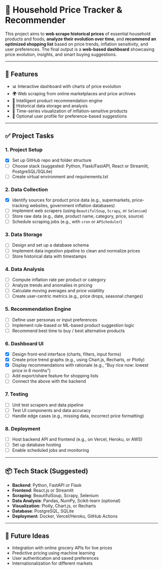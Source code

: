 # 🛒 Household Price Tracker & Recommender

This project aims to **web scrape historical prices** of essential household products and foods, **analyze their evolution over time**, and **recommend an optimized shopping list** based on price trends, inflation sensitivity, and user preferences. The final output is a **web-based dashboard** showcasing price evolution, insights, and smart buying suggestions.

---

## 🌟 Features

- 📊 Interactive dashboard with charts of price evolution  
- 🌍 Web scraping from online marketplaces and price archives  
- 🧠 Intelligent product recommendation engine  
- 📁 Historical data storage and analysis  
- 📆 Time-series visualization of inflation-sensitive products  
- 👤 Optional user profile for preference-based suggestions  

---

## ✅ Project Tasks

### 1. **Project Setup**
- [X] Set up GitHub repo and folder structure  
- [ ] Choose stack (suggested: Python, Flask/FastAPI, React or Streamlit, PostgreSQL/SQLite)  
- [ ] Create virtual environment and requirements.txt  

### 2. **Data Collection**
- [X] Identify sources for product price data (e.g., supermarkets, price-tracking websites, government inflation databases)  
- [ ] Implement web scrapers (using `BeautifulSoup`, `Scrapy`, or `Selenium`)  
- [ ] Store raw data (e.g., date, product name, category, price, source)  
- [ ] Schedule scraping jobs (e.g., with `cron` or `APScheduler`)  

### 3. **Data Storage**
- [ ] Design and set up a database schema  
- [ ] Implement data ingestion pipeline to clean and normalize prices  
- [ ] Store historical data with timestamps  

### 4. **Data Analysis**
- [ ] Compute inflation rate per product or category  
- [ ] Analyze trends and anomalies in pricing  
- [ ] Calculate moving averages and price volatility  
- [ ] Create user-centric metrics (e.g., price drops, seasonal changes)  

### 5. **Recommendation Engine**
- [ ] Define user personas or input preferences  
- [ ] Implement rule-based or ML-based product suggestion logic  
- [ ] Recommend best time to buy / best alternative products  

### 6. **Dashboard UI**
- [X] Design front-end interface (charts, filters, input forms)  
- [X] Create price trend graphs (e.g., using Chart.js, Recharts, or Plotly)  
- [X] Display recommendations with rationale (e.g., “Buy rice now: lowest price in 6 months”)  
- [ ] Add export/share feature for shopping lists
- [ ] Connect the above with the backend

### 7. **Testing**
- [ ] Unit test scrapers and data pipeline  
- [ ] Test UI components and data accuracy  
- [ ] Handle edge cases (e.g., missing data, incorrect price formatting)  

### 8. **Deployment**
- [ ] Host backend API and frontend (e.g., on Vercel, Heroku, or AWS)  
- [ ] Set up database hosting  
- [ ] Enable scheduled jobs and monitoring  

---

## 📦 Tech Stack (Suggested)

- **Backend**: Python, FastAPI or Flask  
- **Frontend**: React.js or Streamlit  
- **Scraping**: BeautifulSoup, Scrapy, Selenium  
- **Data Analysis**: Pandas, NumPy, Scikit-learn (optional)  
- **Visualization**: Plotly, Chart.js, or Recharts  
- **Database**: PostgreSQL, SQLite  
- **Deployment**: Docker, Vercel/Heroku, GitHub Actions  

---

## 📌 Future Ideas

- Integration with online grocery APIs for live prices  
- Predictive pricing using machine learning  
- User authentication and saved preferences  
- Internationalization for different markets  


